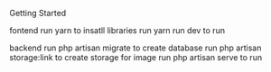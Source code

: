 Getting Started

fontend 
run yarn to insatll libraries
run yarn run dev to run

backend 
run php artisan migrate to create database 
run php artisan storage:link to create storage for image
run php artisan serve to run
